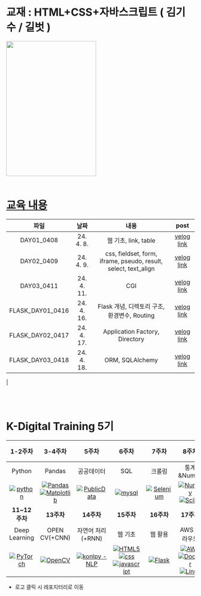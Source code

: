 # 교재 : HTML+CSS+자바스크립트 ( 김기수 / 길벗 )
<img src="https://github.com/juugii-ho/KDT_15-16W_SERVICE_ML-Flask/blob/main/9791165219468.jpg?raw=true" width="240" height="360"/> 

<br>
<br>

# [교육 내용](https://velog.io/@bbalgang/series/기록-WEB-기초)

 | **파일** | **날짜** | **내용** | **post**|
 |:-----:|:-----:|:-----:|:------:|
 | DAY01_0408 | 24. 4. 8. | 웹 기초, link, table | [velog link]( https://velog.io/@bbalgang/48-WEB-기초-1일차 ) |
 | DAY02_0409 | 24. 4. 9. | css, fieldset, form, iframe, pseudo, result, select, text_align | [velog link]( https://velog.io/@bbalgang/49-WEB-기초-2일차 ) |
 | DAY03_0411 | 24. 4. 11. | CGI | [velog link]( https://velog.io/@bbalgang/410-WEB-기초-3일차 ) |
 | FLASK_DAY01_0416 | 24. 4. 16. | Flask 개념, 디렉토리 구조, 환경변수, Routing | [velog link]( https://velog.io/@bbalgang/416-WEB-활용-1일차 ) |
 | FLASK_DAY02_0417 | 24. 4. 17. | Application Factory, Directory | [velog link]( https://velog.io/@bbalgang/417-WEB-활용-2일차 ) |
 | FLASK_DAY03_0418 | 24. 4. 18. | ORM, SQLAlchemy | [velog link]( https://velog.io/@bbalgang/418-WEB-활용-3일차 ) |
 | 

<br>
<br>

# K-Digital Training 5기


|     1-2주차       |     3-4주차       |        5주차        |     6주차       |     7주차       |         8주차           |             9-10주차                |
|:----------------:|:----------------:|:-------------------:|:----------------:|:----------------:|:------------------------:|:-----------------------------------:|
| Python         | Pandas         | 공공데이터        | SQL            | 크롤링         | 통계&Numpy         | Machine Learning              |
| [![python](https://img.shields.io/badge/Python-3776AB?style=for-the-badge&logo=python&logoColor=white)](https://github.com/juugii-ho/Python) | [![Pandas](https://img.shields.io/badge/pandas-%23150458.svg?style=for-the-badge&logo=pandas&logoColor=white)](https://github.com/juugii-ho/EXAM_PANDAS_MATPLOT) <br> [![Matplotlib](https://img.shields.io/badge/Matplotlib-%23ffffff.svg?style=for-the-badge&logo=Matplotlib&logoColor=black)](https://github.com/juugii-ho/EXAM_PANDAS_MATPLOT)| [![PublicData](https://img.shields.io/badge/PublicData-2ea44f)](https://github.com/juugii-ho/EXAM_PublicData) | [![mysql](https://img.shields.io/badge/MySQL-00000F?style=for-the-badge&logo=mysql&logoColor=white)](https://github.com/juugii-ho/SQL-Scripts) | [![Selenium](https://img.shields.io/badge/-selenium-%43B02A?style=for-the-badge&logo=selenium&logoColor=white)](https://github.com/juugii-ho/Crawling) | [![NumPy](https://img.shields.io/badge/numpy-%23013243.svg?style=for-the-badge&logo=numpy&logoColor=white)](https://github.com/juugii-ho/Numpy) <br> [![SciPy](https://img.shields.io/badge/SciPy-%230C55A5.svg?style=for-the-badge&logo=scipy&logoColor=%white)](https://github.com/juugii-ho/Numpy) | [![scikit-learn](https://img.shields.io/badge/scikit--learn-%23F7931E.svg?style=for-the-badge&logo=scikit-learn&logoColor=white)](https://github.com/juugii-ho/Machine-learning) |
|     **11~12주차**     |     **13주차**    |  **14주차**    |**15주차**|  **16주차**      | **17주차**   | **18주차~**    |
| Deep Learning          | OPEN CV(+CNN)                       | 자연어 처리(+RNN)        | 웹 기초                                    | 웹 활용               | AWS 클라우드 | 기업 프로젝트  |
| [![PyTorch](https://img.shields.io/badge/PyTorch-%23EE4C2C.svg?style=for-the-badge&logo=PyTorch&logoColor=white)](https://github.com/juugii-ho/Deep-Learning) | [![OpenCV](https://img.shields.io/badge/opencv-%23white.svg?style=for-the-badge&logo=opencv&logoColor=white)](https://github.com/juugii-ho/Deep-Learning) |   [![konlpy - NLP](https://img.shields.io/static/v1?label=konlpy&message=NLP&color=2ea44f)](https://github.com/juugii-ho/NLP)| [![HTML5](https://img.shields.io/badge/html5-%23E34F26.svg?style=for-the-badge&logo=html5&logoColor=white)](https://github.com/juugii-ho/SERVICE_ML) <br> [![css](https://img.shields.io/badge/CSS-239120?&style=for-the-badge&logo=css3&logoColor=white)](https://github.com/juugii-ho/SERVICE_ML) <br> [![javascript](https://img.shields.io/badge/JavaScript-F7DF1E?style=for-the-badge&logo=JavaScript&logoColor=white)](https://github.com/juugii-ho/SERVICE_ML)| [![Flask](https://img.shields.io/badge/flask-%23000.svg?style=for-the-badge&logo=flask&logoColor=white)](https://github.com/juugii-ho/KDT_15-16W_SERVICE_ML-Flask)  <br> | [![AWS](https://img.shields.io/badge/AWS-%23FF9900.svg?style=for-the-badge&logo=amazon-aws&logoColor=white)](https://velog.io/@bbalgang/series/기록-AWS-클라우드)<br>[![Docker](https://img.shields.io/badge/docker-%230db7ed.svg?style=for-the-badge&logo=docker&logoColor=white)](https://velog.io/@bbalgang/series/기록-AWS-클라우드)<br>[![Linux](https://img.shields.io/badge/Linux-FCC624?style=for-the-badge&logo=linux&logoColor=black)](https://velog.io/@bbalgang/series/기록-AWS-클라우드)||
- 로고 클릭 시 레포지터리로 이동
